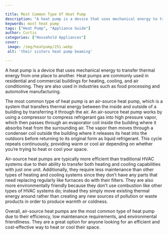 ```yaml
---

title: Most Common Type Of Heat Pump
description: "A heat pump is a device that uses mechanical energy to transfer thermal energy from one place to another. Heat pumps are commonly ...get the full scoop"
keywords: most heat pump
tags: ["Heat Pump", "Appliance Guide"]
author: Curtis
categories: ["Household Appliances"]
cover: 
 image: /img/heatpump/251.webp
 alt: 'their sisters heat pump beaming'

---
```


A heat pump is a device that uses mechanical energy to transfer thermal energy from one place to another. Heat pumps are commonly used in residential and commercial buildings for heating, cooling, and air conditioning. They are also used in industries such as food processing and automotive manufacturing.

The most common type of heat pump is an air-source heat pump, which is a system that transfers thermal energy between the inside and outside of a building by transferring it through the air. An air-source heat pump works by using a compressor to compress refrigerant gas into high pressure vapor, which then passes through an evaporator coil inside the building where it absorbs heat from the surrounding air. The vapor then moves through a condenser coil outside the building where it releases its heat into the outdoors before returning to its original form as liquid refrigerant. This cycle repeats continuously, providing warm or cool air depending on whether you’re trying to heat or cool your space.

Air-source heat pumps are typically more efficient than traditional HVAC systems due to their ability to transfer both heating and cooling capabilities with just one unit. Additionally, they require less maintenance than other types of heating and cooling systems since they don’t have any parts that need replacing regularly like furnaces do with their filters. They are also more environmentally friendly because they don’t use combustion like other types of HVAC systems do; instead they simply move existing thermal energy around rather than creating any new sources of pollution or waste products in order to produce warmth or coldness.

Overall, air-source heat pumps are the most common type of heat pump due to their efficiency, low maintenance requirements, and environmental friendliness. They are a great option for anyone looking for an efficient and cost-effective way to heat or cool their space.
